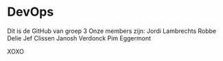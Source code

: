 # DevOps
Dit is de GitHub van groep 3
Onze members zijn:
Jordi Lambrechts
Robbe Delie
Jef Clissen
Janosh Verdonck
Pim Eggermont

XOXO